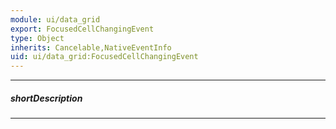 ```yaml
---
module: ui/data_grid
export: FocusedCellChangingEvent
type: Object
inherits: Cancelable,NativeEventInfo
uid: ui/data_grid:FocusedCellChangingEvent
---
```

---
##### shortDescription
<!-- Description goes here -->

---
<!-- Description goes here -->